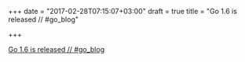 +++
date = "2017-02-28T07:15:07+03:00"
draft = true
title = "Go 1.6 is released // #go_blog"

+++

<p><a href="blog.golang.org/go1.6">Go 1.6 is released // #go_blog</a></p>
